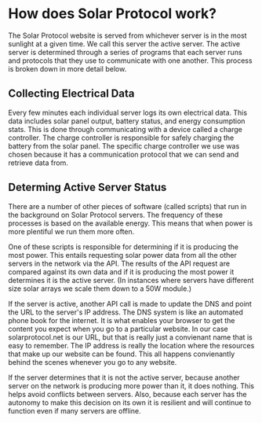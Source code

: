 # How does Solar Protocol work?

The Solar Protocol website is served from whichever server is in the most sunlight at a given time. We call this server the active server. The active server is determined through a series of programs that each server runs and protocols that they use to communicate with one another. This process is broken down in more detail below.

## Collecting Electrical Data

Every few minutes each individual server logs its own electrical data. This data includes solar panel output, battery status, and energy consumption stats. This is done through communicating with a device called a charge controller. The charge controller is responsible for safely charging the battery from the solar panel. The specific charge controller we use was chosen because it has a communication protocol that we can send and retrieve data from.

## Determing Active Server Status

There are a number of other pieces of software (called scripts) that run in the background on Solar Protocol servers. The frequency of these processes is based on the available energy. This means that when power is more plentiful we run them more often.

One of these scripts is responsible for determining if it is producing the most power. This entails requesting solar power data from all the other servers in the network via the API. The results of the API request are compared against its own data and if it is producing the most power it determines it is the active server. (In instances where servers have different size solar arrays we scale them down to a 50W module.)

If the server is active, another API call is made to update the DNS and point the URL to the server's IP address. The DNS system is like an automated phone book for the internet. It is what enables your browser to get the content you expect when you go to a particular website. In our case solarprotocol.net is our URL, but that is really just a convienant name that is easy to remember. The IP address is really the location where the resources that make up our website can be found. This all happens convienantly behind the scenes whenever you go to any website.

If the server determines that it is not the active server, because another server on the network is producing more power than it, it does nothing. This helps avoid conflicts between servers. Also, because each server has the autonomy to make this decision on its own it is resilient and will continue to function even if many servers are offline.